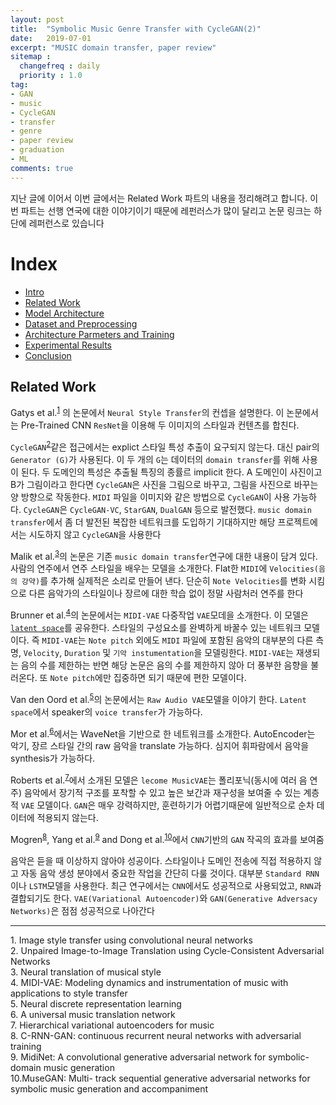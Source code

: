 ```yaml
---
layout: post
title:  "Symbolic Music Genre Transfer with CycleGAN(2)"
date:   2019-07-01
excerpt: "MUSIC domain transfer, paper review"
sitemap :
  changefreq : daily
  priority : 1.0
tag:
- GAN
- music
- CycleGAN
- transfer
- genre
- paper review
- graduation
- ML
comments: true
---
```


지난 글에 이어서 이번 글에서는 Related Work 파트의 내용을 정리해려고 합니다. 이번 파트는 선행 연국에 대한 이야기이기 때문에 레펀러스가 많이 달리고 논문 링크는 하단에 레퍼런스로 있습니다


# Index
- <a href='https://sihan-son.github.io/CycleGAN-music-intro'>Intro</a>
- <a href='https://sihan-son.github.io/CycleGAN-music-related'>Related Work</a>
- <a href='https://sihan-son.github.io/CycleGAN-music-model'>Model Architecture</a>
- <a href='https://sihan-son.github.io/CycleGAN-music-pre'>Dataset and Preprocessing</a>
- <a href=''>Architecture Parmeters and Training</a>
- <a href=''>Experimental Results</a>
- <a href=''>Conclusion</a>

## Related Work

Gatys et al.<sup><a href="#paper01">1</a></sup>
의 논문에서 `Neural Style Transfer`의 컨셉을 설명한다. 이 논문에서는 Pre-Trained CNN `ResNet`을 이용해 두 이미지의 스타일과 컨텐츠를 합친다.  

 `CycleGAN`<sup><a href="#paper02">2</a></sup>같은 접근에서는 explict 스타일 특성 추출이 요구되지 않는다. 대신 pair의 `Generator (G)`가 사용된다. 이 두 개의 `G`는 데이터의 `domain transfer`를 위해 사용이 된다. 두 도메인의 특성은 추출될 특징의 종률르 implicit 한다. A 도메인이 사진이고 B가 그림이라고 한다면 `CycleGAN`은 사진을 그림으로 바꾸고, 그림을 사진으로 바꾸는 양 방향으로 작동한다. `MIDI` 파일을 이미지와 같은 방법으로 `CycleGAN`이 사용 가능하다. `CycleGAN`은 `CycleGAN-VC`, `StarGAN`, `DualGAN` 등으로 발전했다. `music domain transfer`에서 좀 더 발전된 복잡한 네트워크를 도입하기 기대하지만 해당 프로젝트에서는 시도하지 않고 `CycleGAN`을 사용한다

 Malik et al.<sup><a href='#paper03'>3</a></sup>의 논문은 기존 `music domain transfer`연구에 대한 내용이 담겨 있다. 사람의 연주에서 연주 스타일을 배우는 모델을 소개한다. Flat한 `MIDI`에 `Velocities(음의 강약)`를 추가해 실제적은 소리로 만들어 낸다. 단순히 `Note Velocities`를 변화 시킴으로 다른 음악가의 스타일이나 장르에 대한 학습 없이 정말 사람처러 연주를 한다

 Brunner et al.<sup><a href='#paper04'>4</a></sup>의 논문에서는 `MIDI-VAE` 다중작업 `VAE`모데을 소개한다. 이 모델은 <a href="https://sihan-son.github.io/CycleGAN-music-intro/latent-space">`latent space`</a>를 공유한다. 스타일의 구성요소를 완벽하게 바꿀수 있는 네트워크 모델이다. 즉 `MIDI-VAE`는 `Note pitch` 외에도 `MIDI` 파일에 포함된 음악의 대부분의 다른 측명, `Velocity`, `Duration` 및 `기악 instumentation`을 모델링한다.  `MIDI-VAE`는 재생되는 음의 수를 제한하는 반면 해당 논문은 음의 수를 제한하지 않아 더 풍부한 음향을 불러온다. 또 `Note pitch`에만 집중하면 되기 때문에 편한 모델이다.  

Van den Oord et al.<sup><a href='#paper05'>5</a></sup>의 논문에서는 `Raw Audio VAE`모델을 이야기 한다. `Latent space`에서 speaker의 `voice transfer`가 가능하다.

Mor et al.<sup><a href='#paper06'>6</a></sup>에서는 WaveNet을 기반으로 한 네트워크를 소개한다. AutoEncoder는 악기, 장르 스타일 간의 raw 음악을 translate 가능하다. 심지어 휘파람에서 음악을 synthesis가 가능하다.  

Roberts et al.<sup><a href='#paper07'>7</a></sup>에서 소개된 모델은 `lecome MusicVAE`는 폴리포닉(동시에 여러 음 연주) 음악에서 장기적 구조를 포착할 수 있고 높은 보간과 재구성을 보여줄 수 있는 계층적 `VAE` 모델이다. `GAN`은 매우 강력하지만, 훈련하기가 어렵기때문에 일반적으로 순차 데이터에 적용되지 않는다.

Mogren<sup><a href='#paper08'>8</a></sup>, Yang et al.<sup><a href='#paper09'>9</a></sup> and Dong et al.<sup><a href='#paper10'>10</a></sup>에서 `CNN`기반의 `GAN` 작곡의 효과를 보여줌

음악은 듣을 때 이상하지 않아야 성공이다. 스타일이나 도메인 전송에 직접 적용하지 않고 자동 음악 생성  분야에서 중요한 작업을 간단히 다룰 것이다. 대부분 `Standard RNN` 이나 `LSTM`모델을 사용한다. 최근 연구에서는 `CNN`에서도 성공적으로 사용되었고, `RNN`과 결합되기도 한다. `VAE(Variational Autoencoder)`와 `GAN(Generative Adversacy Networks)`은 점점 성공적으로 나아간다



---
<a id="paper01">1.</a> Image style transfer using convolutional neural networks  
<a id="paper02">2.</a> Unpaired Image-to-Image Translation using Cycle-Consistent Adversarial Networks  
<a id="paper03">3.</a> Neural translation of musical style  
<a id="paper04">4.</a> MIDI-VAE: Modeling dynamics and instrumentation of music with applications to style transfer  
<a id="paper05">5.</a> Neural discrete representation learning  
<a id="paper06">6.</a> A universal music translation network  
<a id="paper07">7.</a> Hierarchical variational autoencoders for music  
<a id="paper08">8.</a> C-RNN-GAN: continuous recurrent neural networks with adversarial training  
<a id="paper09">9.</a> MidiNet: A convolutional generative adversarial network for symbolic-domain music generation  
<a id="paper10">10.</a>MuseGAN: Multi- track sequential generative adversarial networks for symbolic music generation and accompaniment  